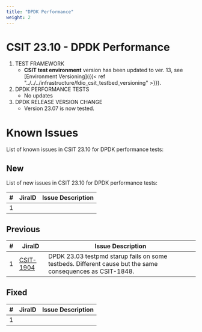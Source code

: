 ```yaml
---
title: "DPDK Performance"
weight: 2
---
```


# CSIT 23.10 - DPDK Performance

1. TEST FRAMEWORK
   - **CSIT test environment** version has been updated to ver. 13, see
     [Environment Versioning]({{< ref "../../../infrastructure/fdio_csit_testbed_versioning" >}}).
2. DPDK PERFORMANCE TESTS
   - No updates
3. DPDK RELEASE VERSION CHANGE
   - Version 23.07 is now tested.

# Known Issues

List of known issues in CSIT 23.10 for DPDK performance tests:

## New

List of new issues in CSIT 23.10 for DPDK performance tests:

**#** | **JiraID**                                       | **Issue Description**
------|--------------------------------------------------|--------------------------------------------------------------
 1    |                                                  |

## Previous

**#** | **JiraID**                                       | **Issue Description**
------|--------------------------------------------------|--------------------------------------------------------------
 1    | [CSIT-1904](https://jira.fd.io/browse/CSIT-1904) | DPDK 23.03 testpmd starup fails on some testbeds. Different cause but the same consequences as CSIT-1848.

## Fixed

**#** | **JiraID**                                       | **Issue Description**
------|--------------------------------------------------|--------------------------------------------------------------
 1    |                                                  |
